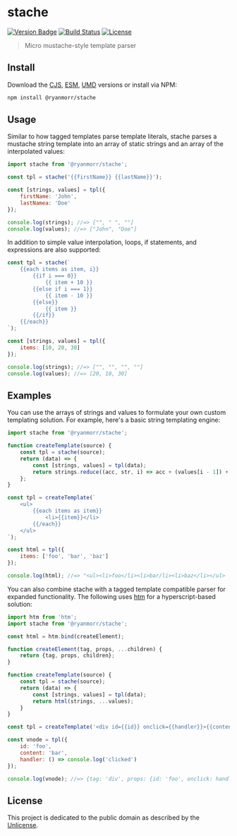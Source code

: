 # stache

[![Version Badge][version-image]][project-url]
[![Build Status][build-image]][build-url]
[![License][license-image]][license-url]

> Micro mustache-style template parser

## Install

Download the [CJS](https://github.com/ryanmorr/stache/raw/master/dist/stache.cjs.js), [ESM](https://github.com/ryanmorr/stache/raw/master/dist/stache.esm.js), [UMD](https://github.com/ryanmorr/stache/raw/master/dist/stache.umd.js) versions or install via NPM:

``` sh
npm install @ryanmorr/stache
```

## Usage

Similar to how tagged templates parse template literals, stache parses a mustache string template into an array of static strings and an array of the interpolated values:

``` javascript
import stache from '@ryanmorr/stache';

const tpl = stache('{{firstName}} {{lastName}}');

const [strings, values] = tpl({
    firstName: 'John',
    lastNamea: 'Doe'
});

console.log(strings); //=> ["", " ", ""]
console.log(values); //=> ["John", "Doe"]
```

In addition to simple value interpolation, loops, if statements, and expressions are also supported:

``` javascript
const tpl = stache(`
    {{each items as item, i}}
        {{if i === 0}}
            {{ item + 10 }}
        {{else if i === 1}}
            {{ item - 10 }}
        {{else}}
            {{ item }}
        {{/if}}
    {{/each}}
`);

const [strings, values] = tpl({
    items: [10, 20, 30]
});

console.log(strings); //=> ["", "", "", ""]
console.log(values); //=> [20, 10, 30]
```

## Examples

You can use the arrays of strings and values to formulate your own custom templating solution. For example, here's a basic string templating engine:

``` javascript
import stache from '@ryanmorr/stache';

function createTemplate(source) {
    const tpl = stache(source);
    return (data) => {
        const [strings, values] = tpl(data);
        return strings.reduce((acc, str, i) => acc + (values[i - 1]) + str);
    };
}

const tpl = createTemplate(`
    <ul>
        {{each items as item}}
            <li>{{item}}</li>
        {{/each}}
    </ul>
`);

const html = tpl({
    items: ['foo', 'bar', 'baz']
});

console.log(html); //=> "<ul><li>foo</li><li>bar/li><li>baz</li></ul>
```

You can also combine stache with a tagged template compatible parser for expanded functionality. The following uses [htm](https://github.com/developit/htm) for a hyperscript-based solution:

``` javascript
import htm from 'htm';
import stache from '@ryanmorr/stache';

const html = htm.bind(createElement);

function createElement(tag, props, ...children) {
    return {tag, props, children};
}

function createTemplate(source) {
    const tpl = stache(source);
    return (data) => {
        const [strings, values] = tpl(data);
        return html(strings, ...values);
    }
}

const tpl = createTemplate('<div id={{id}} onclick={{handler}}>{{content}}</div>');

const vnode = tpl({
    id: 'foo',
    content: 'bar',
    handler: () => console.log('clicked')
});

console.log(vnode); //=> {tag: 'div', props: {id: 'foo', onclick: handler}, children: ['bar']}
```

## License

This project is dedicated to the public domain as described by the [Unlicense](http://unlicense.org/).

[project-url]: https://github.com/ryanmorr/stache
[version-image]: https://badge.fury.io/gh/ryanmorr%2Fstache.svg
[build-url]: https://travis-ci.org/ryanmorr/stache
[build-image]: https://travis-ci.org/ryanmorr/stache.svg
[license-image]: https://img.shields.io/badge/license-Unlicense-blue.svg
[license-url]: UNLICENSE